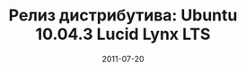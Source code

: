 ---
layout: post
title:  "Релиз дистрибутива: Ubuntu 10.04.3 Lucid Lynx LTS"
date: 2011-07-20   
---